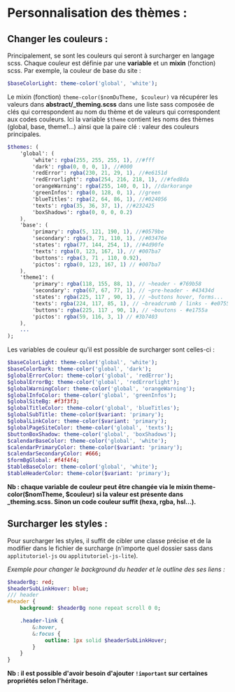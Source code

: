 # Personnalisation des thèmes :

## **Changer les couleurs :**
Principalement, se sont les couleurs qui seront à surcharger en langage scss.
Chaque couleur est définie par une **variable** et un **mixin** (fonction) scss. Par exemple, la couleur de base du site :

```sass
$baseColorLight: theme-color('global', 'white');
```

Le mixin (fonction) `theme-color($nomDuTheme, $couleur)` va récupérer les valeurs dans **abstract/_theming.scss** dans une liste sass composée de clés qui correspondent au nom du thème et de valeurs qui correspondent aux codes couleurs.
Ici la variable `$theme` contient les noms des thèmes (global, base, theme1...) ainsi que la paire clé : valeur des couleurs principales.

```sass
$themes: (
    'global': (
        'white': rgba(255, 255, 255, 1), //#fff
        'dark': rgba(0, 0, 0, 1), //#000
        'redError': rgba(230, 21, 29, 1), //#e6151d
        'redErrorlight': rgba(254, 216, 218, 1), //#fed8da
        'orangeWarning': rgba(255, 140, 0, 1), //darkorange
        'greenInfos': rgba(0, 128, 0, 1), //green
        'blueTitles': rgba(2, 64, 86, 1), //#024056
        'texts': rgba(35, 36, 37, 1), //#232425
        'boxShadows': rgba(0, 0, 0, 0.2)
    ),
    'base': (
        'primary': rgba(5, 121, 190, 1), //#0579be
        'secondary': rgba(3, 71, 110, 1), //#03476e
        'states': rgba(77, 144, 254, 1), //#4d90fe
        'texts': rgba(0, 123, 167, 1), // #007ba7
        'buttons': rgba(3, 71 , 110, 0.92),
        'pictos': rgba(0, 123, 167, 1) // #007ba7
    ),
    'theme1': (
        'primary': rgba(118, 155, 88, 1), // ~header - #769b58
        'secondary': rgba(67, 67, 77, 1), // ~pre-header - #43434d
        'states': rgba(225, 117 , 90, 1), // ~buttons hover, forms...
        'texts': rgba(224, 117, 85, 1), // ~breadcrumb / links - #e07555
        'buttons': rgba(225, 117 , 90, 1), // ~boutons - #e1755a
        'pictos': rgba(59, 116, 3, 1) // #3b7403
    ),
	...
);
```

Les variables de couleur qu'il est possible de surcharger sont celles-ci :

```sass
$baseColorLight: theme-color('global', 'white');
$baseColorDark: theme-color('global', 'dark');
$globalErrorColor: theme-color('global', 'redError');
$globalErrorBg: theme-color('global', 'redErrorlight');
$globalWarningColor: theme-color('global', 'orangeWarning');
$globalInfoColor: theme-color('global', 'greenInfos');
$globalSiteBg: #f3f3f3;
$globalTitleColor: theme-color('global', 'blueTitles');
$globalSubTitle: theme-color($variant: 'primary');
$globalLinkColor: theme-color($variant: 'primary');
$globalPageSiteColor: theme-color('global', 'texts');
$buttonBoxShadow: theme-color('global', 'boxShadows');
$calendarBaseColor: theme-color('global', 'white');
$calendarPrimaryColor: theme-color($variant: 'primary');
$calendarSecondaryColor: #666;
$formBgGlobal: #f4f4f4;
$tableBaseColor: theme-color('global', 'white');
$tableHeaderColor: theme-color($variant: 'primary');
```

**Nb : chaque variable de couleur peut être changée via le mixin theme-color($nomTheme, $couleur) si la valeur est présente dans _theming.scss. Sinon un code couleur suffit (hexa, rgba, hsl...).**

## Surcharger les styles :
Pour surcharger les styles, il suffit de cibler une classe précise et de la modifier dans le fichier de surcharge (n'importe quel dossier sass dans `applitutoriel-js` ou `applitutoriel-js-lite`).

*Exemple pour changer le background du header et le outline des ses liens :*

```sass
$headerBg: red;
$headerSubLinkHover: blue;
/// header
#header {
    background: $headerBg none repeat scroll 0 0;

    .header-link {
        &:hover,
        &:focus {
            outline: 1px solid $headerSubLinkHover;
        }
    }
}
```

**Nb : il est possible d'avoir besoin d'ajouter `!important` sur certaines propriétés selon l'héritage.**